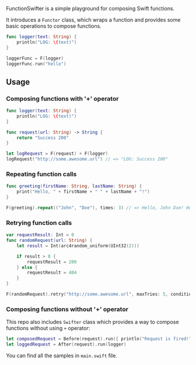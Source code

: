 FunctionSwifter is a simple playground for composing Swift functions.

It introduces a ```Functor``` class, which wraps a function and provides some basic operations to compose functions.

```swift
func logger(text: String) {
    println("LOG: \(text)")
}

loggerFunc = F(logger)
loggerFunc.run("hello")
```

## Usage
### Composing functions with '+' operator

```swift
func logger(text: String) {
    println("LOG: \(text)")
}

func request(url: String) -> String {
    return "Success 200"
}

let logRequest = F(request) + F(logger)
logRequest("http://some.awesome.url") // => "LOG: Success 200"
```

### Repeating function calls

```swift
func greeting(firstName: String, lastName: String) {
    print("Hello, " + firstName + " " + lastName + "!")
}

F(greeting).repeat(("John", "Doe"), times: 3) // => Hello, John Doe! Hello, John Doe! Hello, John Doe!
```

### Retrying function calls

```swift
var requestResult: Int = 0
func randomRequest(url: String) {
    let result = Int(arc4random_uniform(UInt32(2)))

    if result > 0 {
        requestResult = 200
    } else {
        requestResult = 404
    }
}

F(randomRequest).retry("http://some.awesome.url", maxTries: 5, condition: { requestResult == 200 })
```

### Composing functions without '+' operator
This repo also includes ```Swifter``` class which provides a way to compose functions without using ```+``` operator:

```swift
let composedRequest = Before(request).run({ println("Request is fired!") })
let loggedRequest = After(request).run(logger)
```

You can find all the samples in ```main.swift``` file.


